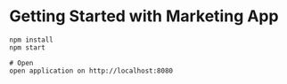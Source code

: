 # Getting Started with Marketing App

```
npm install
npm start

# Open
open application on http://localhost:8080
```

